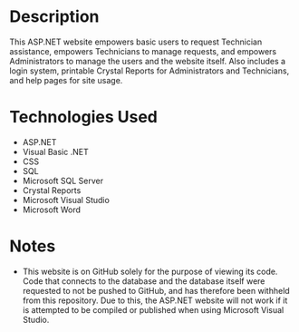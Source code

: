 # Description
This ASP.NET website empowers basic users to request Technician assistance, empowers Technicians to manage requests, and empowers Administrators to manage the users and the website itself. Also includes a login system, printable Crystal Reports for Administrators and Technicians, and help pages for site usage.

# Technologies Used
* ASP.NET
* Visual Basic .NET
* CSS
* SQL
* Microsoft SQL Server
* Crystal Reports
* Microsoft Visual Studio
* Microsoft Word

# Notes
* This website is on GitHub solely for the purpose of viewing its code. Code that connects to the database and the database itself were requested to not be pushed to GitHub, and has therefore been withheld from this repository. Due to this, the ASP.NET website will not work if it is attempted to be compiled or published when using Microsoft Visual Studio.